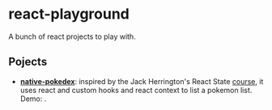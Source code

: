 # react-playground

A bunch of react projects to play with.

## Pojects

* [**native-pokedex**](./native-pokedex): inspired by the Jack Herrington's React State [course](https://www.youtube.com/watch?v=-bEzt5ISACA), it uses react and custom hooks and react context to list a pokemon list.
Demo: <TDB>.
